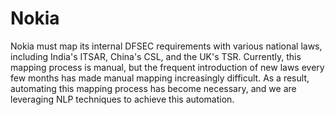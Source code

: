 # Nokia

Nokia must map its internal DFSEC requirements with various national laws, including India's ITSAR, China's CSL, and the UK's TSR. Currently, this mapping process is manual, but the frequent introduction of new laws every few months has made manual mapping increasingly difficult. As a result, automating this mapping process has become necessary, and we are leveraging NLP techniques to achieve this automation.
